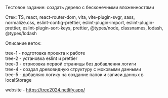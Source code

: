 Тестовое задание: создать дерево с бесконечными вложенностями

Стек: TS, react, react-router-dom, vita, vite-plugin-svgr, sass, normalize.css, eslint-config-prettier, eslint-plugin-import, eslint-plugin-prettier, eslint-plugin-sort-keys, prettier, @types/node, classnames, lodash, @types/lodash

Описание веток:

tree-1 - подготовка проекта к работе  
tree-2 - установка eslint и prettier  
tree-3 - отрисовка первой страницы без добавления логиги  
tree-4 - создал древовидную структуру c моковыми данными  
tree-5 - добавляю логику на создание папок и записи данных в localStorage

website - https://tree2024.netlify.app/
